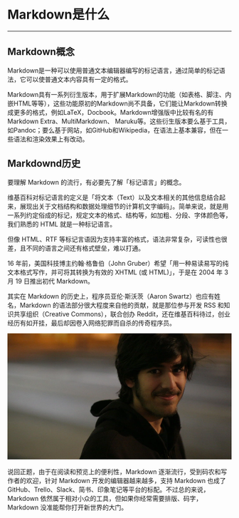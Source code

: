 # Markdown是什么
---
## Markdown概念
Markdown是一种可以使用普通文本编辑器编写的标记语言，通过简单的标记语法，它可以使普通文本内容具有一定的格式。

Markdown具有一系列衍生版本，用于扩展Markdown的功能（如表格、脚注、内嵌HTML等等），这些功能原初的Markdown尚不具备，它们能让Markdown转换成更多的格式，例如LaTeX，Docbook。Markdown增强版中比较有名的有Markdown Extra、MultiMarkdown、 Maruku等。这些衍生版本要么基于工具，如Pandoc；要么基于网站，如GitHub和Wikipedia，在语法上基本兼容，但在一些语法和渲染效果上有改动。

## Markdownd历史
要理解 Markdown 的流行，有必要先了解「标记语言」的概念。

维基百科对标记语言的定义是「将文本（Text）以及文本相关的其他信息结合起来，展现出关于文档结构和数据处理细节的计算机文字编码」。简单来说，就是用一系列约定俗成的标记，规定文本的格式、结构等，如加粗、分段、字体颜色等，我们熟悉的 HTML 就是一种标记语言。

但像 HTML、RTF 等标记言语因为支持丰富的格式，语法非常复杂，可读性也很差，且不同的语言之间还有格式壁垒，难以打通。

16 年前，美国科技博主约翰·格鲁伯（John Gruber）希望「用一种易读易写的纯文本格式写作，并可将其转换为有效的 XHTML (或 HTML)」，于是在 2004 年 3 月 19 日推出初代 Markdown。

其实在 Markdown 的历史上，程序员亚伦·斯沃茨（Aaron Swartz）也应有姓名，Markdown 的语法部分很大程度来自他的贡献，就是那位参与开发 RSS 和知识共享组织（Creative Commons），联合创办 Reddit，还在维基百科待过，创业经历有如开挂，最后却因卷入网络犯罪而自杀的传奇程序员。

![亚伦·斯沃茨](images/markdown_programer.png)

说回正题，由于在阅读和预览上的便利性，Markdown 逐渐流行，受到码农和写作者的欢迎，针对 Markdown 开发的编辑器越来越多，支持 Markdown 也成了 GitHub、Trello、Slack、简书、印象笔记等平台的标配。不过总的来说，Markdown 依然属于相对小众的工具，但如果你经常需要排版、码字，Markdown 没准能帮你打开新世界的大门。